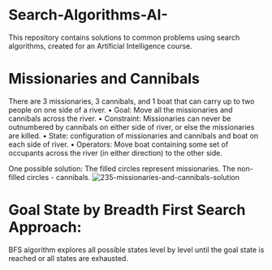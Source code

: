 # Search-Algorithms-AI-
This repository contains solutions to common problems using search algorithms, created for an Artificial Intelligence course.

# Missionaries and Cannibals
There are 3 missionaries, 3 cannibals, and 1 boat that can carry up to two people on one side of a river.
• Goal: Move all the missionaries and cannibals across the river.
• Constraint: Missionaries can never be outnumbered by cannibals on either side of river, or else the missionaries are killed.
• State: configuration of missionaries and cannibals and boat on each side of river.
• Operators: Move boat containing some set of occupants across the river (in either direction) to the other side.

One possible solution: The filled circles represent missionaries. The non-filled circles - cannibals.
![235-missionaries-and-cannibals-solution](https://github.com/Sibgha-Zeeshan/Search-Algorithms-AI-/assets/132210204/89673f49-c7a0-4405-a716-9c55c8e0e75e)

# Goal State by Breadth First Search Approach:
 BFS algorithm explores all possible states level by level until the goal state is reached or all states are exhausted.

